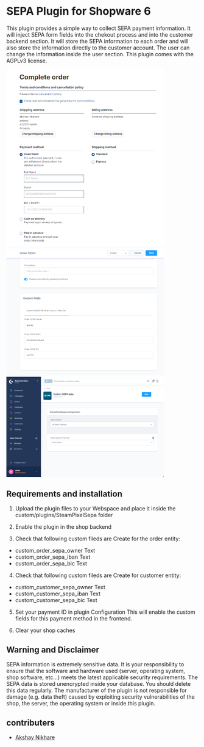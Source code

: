 # SEPA Plugin for Shopware 6
This plugin provides a simple way to collect SEPA payment information. It will inject SEPA form fields into the chekout process and into the customer backend section. It will store the SEPA information to each order and will also store the information directly to the customer account. The user can change the information inside the user section. This plugin comes with the AGPLv3 license.


<img src="./_preview/zLUsuYOVA3.png" width="413"><img src="./_preview/sacQPvdT5d.png" width="413">
<img src="./_preview/52w429cYIb.png" width="413">

## Requirements and installation

1. Upload the plugin files to your Webspace and place it inside the custom/plugins/SteamPixelSepa folder
2. Enable the plugin in the shop backend

3. Check that following custom fileds are Create for the order entity:
* custom_order_sepa_owner       Text
* custom_order_sepa_iban        Text
* custom_order_sepa_bic         Text

4. Check that following custom fileds are Create for customer entity:
* custom_customer_sepa_owner    Text
* custom_customer_sepa_iban     Text
* custom_customer_sepa_bic      Text

5. Set your payment ID in plugin Configuration This will enable the custom fields for this payment method in the frontend.

6. Clear your shop caches


## Warning and Disclaimer
SEPA information is extremely sensitive data. It is your responsibility to ensure that the software and hardware used (server, operating system, shop software, etc...) meets the latest applicable security requirements. The SEPA data is stored unencrypted inside your database. You should delete this data regularly. The manufacturer of the plugin is not responsible for damage (e.g. data theft) caused by exploiting security vulnerabilities of the shop, the server, the operating system or inside this plugin.


## contributers 

* [Akshay Nikhare](https://github.com/akshaynikhare)
